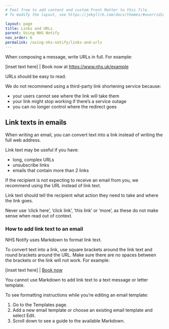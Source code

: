 ```yaml
---
# Feel free to add content and custom Front Matter to this file.
# To modify the layout, see https://jekyllrb.com/docs/themes/#overriding-theme-defaults

layout: page
title: Links and URLs
parent: Using NHS Notify
nav_order: 6
permalink: /using-nhs-notify/links-and-urls
---
```


When composing a message, write URLs in full. For example:

[inset text here]
| Book now at https://www.nhs.uk/example

URLs should be easy to read.

We do not recommend using a third-party link shortening service because:

- your users cannot see where the link will take them
- your link might stop working if there’s a service outage
- you can no longer control where the redirect goes

## Link texts in emails

When writing an email, you can convert text into a link instead of writing the full web address.

Link text may be useful if you have:

- long, complex URLs
- unsubscribe links
- emails that contain more than 2 links

If the recipient is not expecting to receive an email from you, we recommend using the URL instead of link text.

Link text should tell the recipient what action they need to take and where the link goes.

Never use ‘click here’, ‘click link’, ‘this link’ or ‘more’, as these do not make sense when read out of context.

### How to add link text to an email

NHS Notify uses Markdown to format link text.

To convert text into a link, use square brackets around the link text and round brackets around the URL. Make sure there are no spaces between the brackets or the link will not work. For example:

[inset text here]
| [Book now](https://www.nhs.uk/example)

You cannot use Markdown to add link text to a text message or letter template.

To see formatting instructions while you’re editing an email template:

1. Go to the Templates page.
2. Add a new email template or choose an existing email template and select Edit.
3. Scroll down to see a guide to the available Markdown.
